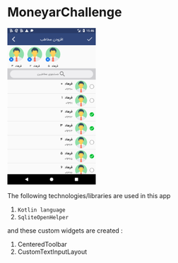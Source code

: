 # MoneyarChallenge

<img src="https://raw.githubusercontent.com/beigirad/MoneyarChallenge/master/files/screen.png" width="200" />

The following technologies/libraries are used in this app

1. ```Kotlin language```
1. ```SqliteOpenHelper```

and these custom widgets are created :
1. CenteredToolbar
1. CustomTextInputLayout

